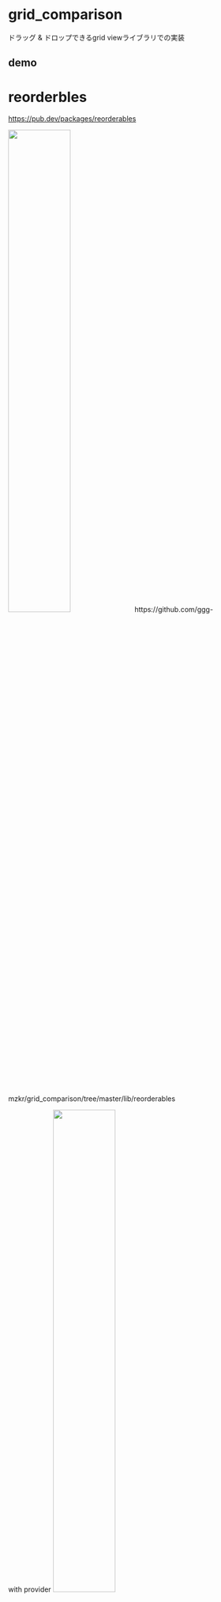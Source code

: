 # grid_comparison

ドラッグ & ドロップできるgrid viewライブラリでの実装

## demo

# reorderbles
https://pub.dev/packages/reorderables

<img src="https://raw.github.com/wiki/ggg-mzkr/grid_comparison/images/reorderbles.gif" width="50%">
https://github.com/ggg-mzkr/grid_comparison/tree/master/lib/reorderables

with provider
<img src="https://raw.github.com/wiki/ggg-mzkr/grid_comparison/images/reorderbles_provider.gif" width="50%">
https://github.com/ggg-mzkr/grid_comparison/tree/master/lib/reorderables_provider

# dragablegridview_flutter
https://pub.dev/packages/dragablegridview_flutter
<img src="https://raw.github.com/wiki/ggg-mzkr/grid_comparison/images/dragable_grid_view.gif" width="50%">
https://github.com/ggg-mzkr/grid_comparison/tree/master/lib/dragablegridview_flutter

with provider
<img src="https://raw.github.com/wiki/ggg-mzkr/grid_comparison/images/dragable_grid_view_provider.gif" width="50%">
https://github.com/ggg-mzkr/grid_comparison/tree/master/lib/dragablegridview_flutter_provider
